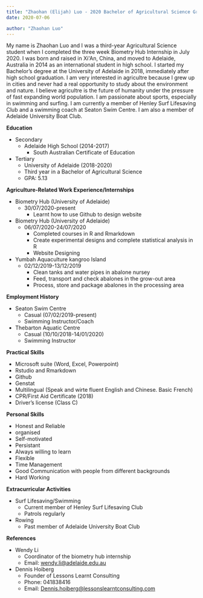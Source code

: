 ```yaml
---
title: "Zhaohan (Elijah) Luo - 2020 Bachelor of Agricultural Science Graduate"
date: 2020-07-06

author: "Zhaohan Luo"
---
```

My name is Zhaohan Luo and I was a third-year Agricultural Science student when I completed the three week Biometry Hub Internship in July 2020. I was born and raised in Xi'An, China, and moved to Adelaide, Australia in 2014 as an international student in high school. I started my Bachelor’s degree at the University of Adelaide in 2018, immediately after high school graduation. I am very interested in agricultre because I grew up in cities and never had a real opportunity to study about the environment and nature. I believe agricultre is the future of humanity under the pressure of fast expanding world population. I am passionate about sports, especially in swimming and surfing. I am currently a member of Henley Surf Lifesaving Club and a swimming coach at Seaton Swim Centre. I am also a member of Adelaide University Boat Club.


**Education**
- Secondary
  - Adelaide High School (2014-2017)
    - South Australian Certificate of Education
- Tertiary
  - University of Adelaide (2018-2020)
  - Third year in a Bachelor of Agricultural Science
  - GPA: 5.13

**Agriculture-Related Work Experience/Internships**
- Biometry Hub (University of Adelaide)
  - 30/07/2020-present
    - Learnt how to use Github to design website
- Biometry Hub (University of Adelaide)
  - 06/07/2020-24/07/2020
    - Completed courses in R and Rmarkdown
    - Create experimental designs and complete statistical analysis in R
    - Website Designing
- Yumbah Aquaculture kangroo Island
  - 02/12/2019-13/12/2019
    - Clean tanks and water pipes in abalone nursey
    - Feed, transport and check abalones in the grow-out area
    - Process, store and package abalones in the processing area

**Employment History**
- Seaton Swim Centre
  - Casual (07/02/2019-present)
  - Swimming Instructor/Coach
- Thebarton Aquatic Centre 
  - Casual (10/10/2018-14/01/2020)
  - Swimming Instructor

**Practical Skills**
- Microsoft suite (Word, Excel, Powerpoint)
- Rstudio and Rmarkdown
- Github
- Genstat
- Multilingual (Speak and wirte fluent English and Chinese. Basic French)
- CPR/First Aid Certificate (2018)
- Driver’s license (Class C)
 
**Personal Skills**
- Honest and Reliable 
- organised
- Self-motivated
- Persistant 
- Always willing to learn
- Flexible
- Time Management
- Good Communication with people from different backgrounds
- Hard Working
 
**Extracurricular Activities**
- Surf Lifesaving/Swimming
  - Current member of Henley Surf Lifesaving Club
  - Patrols regularly
- Rowing
  - Past member of Adelaide University Boat Club
 
**References**
- Wendy Li
  - Coordinator of the biometry hub internship
  - Email: wendy.li@adelaide.edu.au
- Dennis Hoiberg
  - Founder of Lessons Learnt Consulting
  - Phone: 041838416
  - Email: Dennis.hoiberg@lessonslearntconsulting.com
